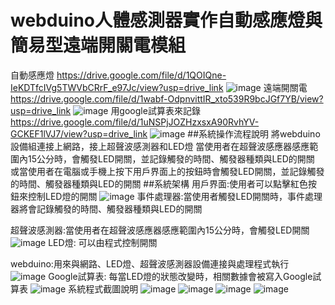 # webduino人體感測器實作自動感應燈與簡易型遠端開關電模組
自動感應燈
https://drive.google.com/file/d/1QOIQne-IeKDTfcIVg5TWVbCRrF_e97Jc/view?usp=drive_link
![image](https://github.com/WANG-YI-CHEN-411034018/-Project/blob/main/IMG/1712142764807.jpg)
遠端開關電
https://drive.google.com/file/d/1wabf-OdpnvittIR_xto539R9bcJGf7YB/view?usp=drive_link
![image](https://github.com/WANG-YI-CHEN-411034018/-Project/blob/main/IMG/1712142781234.jpg)
用google試算表來記錄
https://drive.google.com/file/d/1uNSPjJOZHzxsxA90RvhYV-GCKEF1lVJ7/view?usp=drive_link
![image](https://github.com/WANG-YI-CHEN-411034018/-Project/blob/main/IMG/1712142799229.jpg)
##系統操作流程說明
將webduino設備組連接上網路，接上超聲波感測器和LED燈
當使用者在超聲波感應器感應範圍內15公分時，會觸發LED開關，並記錄觸發的時間、觸發器種類與LED的開關
或當使用者在電腦或手機上按下用戶界面上的按鈕時會觸發LED開關，並記錄觸發的時間、觸發器種類與LED的開關
##系統架構
用戶界面:使用者可以點擊紅色按鈕來控制LED燈的開關
![image](https://github.com/WANG-YI-CHEN-411034018/-Project/blob/main/IMG/1712142475056.jpg)
事件處理器:當使用者觸發LED開關時，事件處理器將會記錄觸發的時間、觸發器種類與LED的開關

超聲波感測器:當使用者在超聲波感應器感應範圍內15公分時，會觸發LED開關
![image](https://github.com/WANG-YI-CHEN-411034018/-Project/blob/main/IMG/1712142488866.jpg)
LED燈: 可以由程式控制開關

webduino:用來與網路、LED燈、超聲波感測器設備連接與處理程式執行
![image](https://github.com/WANG-YI-CHEN-411034018/-Project/blob/main/IMG/1712142518524.jpg)
Google試算表: 每當LED燈的狀態改變時，相關數據會被寫入Google試算表
![image](https://github.com/WANG-YI-CHEN-411034018/-Project/blob/main/IMG/1712142536057.jpg)
系統程式截圖說明
![image](https://github.com/WANG-YI-CHEN-411034018/-Project/blob/main/IMG/1712142621579.jpg)
![image](https://github.com/WANG-YI-CHEN-411034018/-Project/blob/main/IMG/1712142649856.jpg)
![image](https://github.com/WANG-YI-CHEN-411034018/-Project/blob/main/IMG/1712142672201.jpg)
![image](https://github.com/WANG-YI-CHEN-411034018/-Project/blob/main/IMG/1712142681041.jpg)
